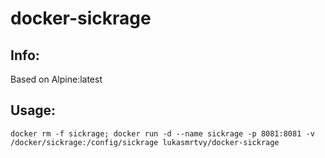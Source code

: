 # docker-sickrage

## Info:
Based on Alpine:latest

## Usage:
`docker rm -f sickrage; docker run -d --name sickrage -p 8081:8081 -v /docker/sickrage:/config/sickrage lukasmrtvy/docker-sickrage`

